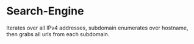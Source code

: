 # Search-Engine
Iterates over all IPv4 addresses, subdomain enumerates over hostname, then grabs all urls from each subdomain.
